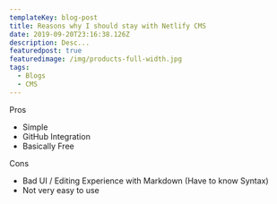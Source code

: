 ```yaml
---
templateKey: blog-post
title: Reasons why I should stay with Netlify CMS
date: 2019-09-20T23:16:38.126Z
description: Desc...
featuredpost: true
featuredimage: /img/products-full-width.jpg
tags:
  - Blogs
  - CMS
---
```

Pros
- Simple
- GitHub Integration
- Basically Free

Cons
- Bad UI / Editing Experience with Markdown (Have to know Syntax)
- Not very easy to use
